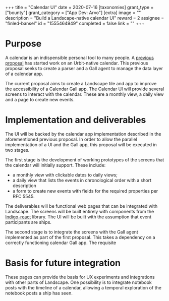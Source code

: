 +++
title = "Calendar UI"
date = 2020-07-16
[taxonomies]
grant_type = ["bounty"]
grant_category = ["App Dev: Arvo"]
[extra]
image = ""
description = "Build a Landscape-native calendar UI"
reward = 2
assignee = "finled-bansel"
id = "1555464949"
completed = false
link = ""
+++

# Purpose

A calendar is an indispensible personal tool to many people. A [previous proposal](https://grants.urbit.org/proposals/1851255517) has started work on an Urbit-native calendar. This previous proposal seeks to create a parser and a Gall agent to manage the data layer of a calendar app.

The current proposal aims to create a Landscape tile and app to improve the accessibility of a Calendar Gall app. The Calendar UI will provide several screens to interact with the calendar. These are a monthly view, a daily view and a page to create new events.

# Implementation and deliverables

The UI will be backed by the calendar app implementation described in the aforementioned previous proposal. In order to allow the parallel implementation of a UI and the Gall app, this proposal will be executed in two stages.

The first stage is the development of working prototypes of the screens that the calendar will initially support. These include:
 - a monthly view with clickable dates to daily views;
 - a daily view that lists the events in chronological order with a short description
 - a form to create new events with fields for the required properties per RFC 5545.

The deliverables will be functional web pages that can be integrated with Landscape. The screens will be built entirely with components from the [Indigo-react](https://github.com/urbit/indigo-react) library.
The UI will be built with the assumption that event participants are ships.

The second stage is to integrate the screens with the Gall agent implemented as part of the first proposal. This takes a dependency on a correctly functioning calendar Gall app. The requisite

# Basis for future integration

These pages can provide the basis for UX experiments and integrations with other parts of Landscape. One possibility is to integrate notebook posts with the timeline of a calendar, allowing a temporal exploration of the notebook posts a ship has seen.
    